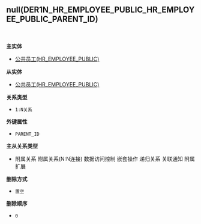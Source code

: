 ## null(DER1N_HR_EMPLOYEE_PUBLIC_HR_EMPLOYEE_PUBLIC_PARENT_ID) <!-- {docsify-ignore-all} -->



<br>
<p class="panel-title"><b>主实体</b></p>

* [公共员工(HR_EMPLOYEE_PUBLIC)](module/hr/hr_employee_public)

<p class="panel-title"><b>从实体</b></p>

* [公共员工(HR_EMPLOYEE_PUBLIC)](module/hr/hr_employee_public)

<p class="panel-title"><b>关系类型</b></p>

* `1:N关系`

<p class="panel-title"><b>外键属性</b></p>

* `PARENT_ID`

<p class="panel-title"><b>主从关系类型</b></p>

* <i class="fa fa-square"/></i> 附属关系 <i class="fa fa-square"/></i> 附属关系(N:N连接) <i class="fa fa-square"/></i> 数据访问控制 <i class="fa fa-square"/></i> 嵌套操作 <i class="fa fa-square"/></i> 递归关系 <i class="fa fa-square"/></i> 关联通知 <i class="fa fa-square"/></i> 附属扩展

<p class="panel-title"><b>删除方式</b></p>

* `置空`

<p class="panel-title"><b>删除顺序</b></p>

* `0`
